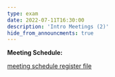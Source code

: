 ```yaml
---
type: exam
date: 2022-07-11T16:30:00
description: 'Intro Meetings (2)'
hide_from_announcments: true
---
```


**Meeting Schedule:**

[meeting schedule register file](https://docs.google.com/spreadsheets/d/122FkwMLEYHGkIlggWK-KiHdyptvKJ6RvRJwSdX7XiBI/edit?usp=sharing)
